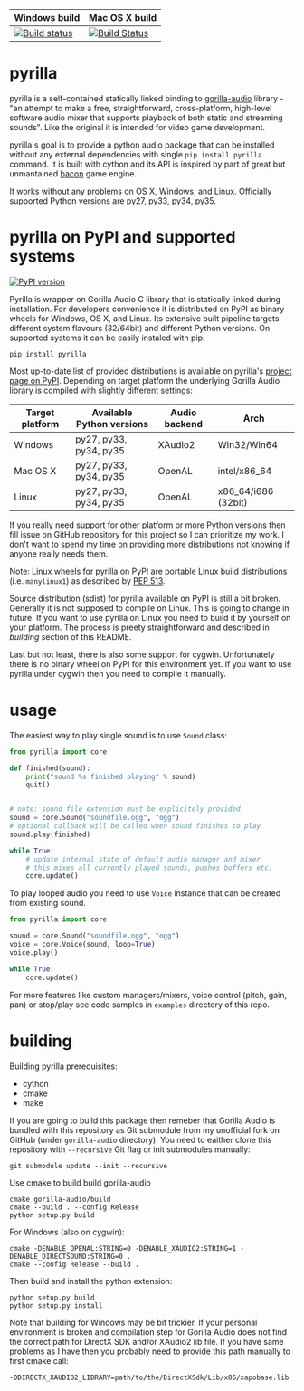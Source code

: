 | Windows build | Mac OS X build |
| ------------- | -------------- |
| [![Build status](https://ci.appveyor.com/api/projects/status/y8vq560sdve1ytct?svg=true)](https://ci.appveyor.com/project/swistakm/pyrilla) | [![Build Status](https://travis-ci.org/swistakm/pyrilla.svg?branch=master)](https://travis-ci.org/swistakm/pyrilla) |


# pyrilla

pyrilla is a self-contained statically linked binding to
[gorilla-audio](https://code.google.com/p/gorilla-audio/) library -
"an attempt to make a free, straightforward, cross-platform, high-level
software audio mixer that supports playback of both static and streaming
sounds". Like the original it is intended for video game development.

pyrilla's goal is to provide a python audio package that can be installed
without any external dependencies with single `pip install pyrilla` command.
It is built with cython and its API is inspired by part of great but
unmantained [bacon](https://github.com/aholkner/bacon) game engine.

It works without any problems on OS X, Windows, and Linux. Officially supported
Python versions are py27, py33, py34, py35.


# pyrilla on PyPI and supported systems
[![PyPI version](https://badge.fury.io/py/pyrilla.svg)](https://badge.fury.io/py/pyrilla)

Pyrilla is wrapper on Gorilla Audio C library that is statically linked during
installation. For developers convenience it is distributed on PyPI as binary
wheels for Windows, OS X, and Linux. Its extensive built pipeline targets
different system flavours (32/64bit) and different Python versions.
On supported systems it can be easily instaled with pip:

    pip install pyrilla
    
Most up-to-date list of provided distributions is available on pyrilla's
[project page on PyPI](https://pypi.python.org/pypi/pyrilla/0.0.1). Depending
on target platform the underlying Gorilla Audio library is compiled with 
slightly different settings:

| Target platform | Available Python versions | Audio backend | Arch                |
| --------------- | ------------------------- | ------------- | ------------------- |
| Windows         | py27, py33, py34, py35    | XAudio2       | Win32/Win64         |
| Mac OS X        | py27, py33, py34, py35    | OpenAL        | intel/x86_64        |
| Linux           | py27, py33, py34, py35    | OpenAL        | x86_64/i686 (32bit) |


If you really need support for other platform or more Python versions then fill
issue on GitHub repository for this project so I can prioritize my work.
I don't want to spend my time on providing more distributions not knowing if
anyone really needs them.

Note: Linux wheels for pyrilla on PyPI are portable Linux build distributions 
(i.e. `manylinux1`) as described by [PEP 513](https://www.python.org/dev/peps/pep-0513/).

Source distribution (sdist) for pyrilla available on PyPI is still a bit
broken. Generally it is not supposed to compile on Linux. This is going to
change in future. If you want to use pyrilla on Linux you need to build it by
yourself on your platform. The process is preety straightforward and described
in *building* section of this README.

Last but not least, there is also some support for cygwin. Unfortunately there
is no binary wheel on PyPI for this environment yet. If you want to use
pyrilla under cygwin then you need to compile it manually.


# usage

The easiest way to play single sound is to use `Sound` class:

```python
from pyrilla import core

def finished(sound):
    print("sound %s finished playing" % sound)
    quit()


# note: sound file extension must be explicitely provided
sound = core.Sound("soundfile.ogg", "ogg")
# optional callback will be called when sound finishes to play
sound.play(finished)

while True:
    # update internal state of default audio manager and mixer
    # this mixes all currently played sounds, pushes buffers etc.
    core.update()
```

To play looped audio you need to use `Voice` instance that can be
created from existing sound.


```python
from pyrilla import core

sound = core.Sound("soundfile.ogg", "ogg")
voice = core.Voice(sound, loop=True)
voice.play()

while True:
    core.update()
```

For more features like custom managers/mixers, voice control (pitch, gain, pan)
or stop/play see code samples in `examples` directory of this repo.


# building

Building pyrilla prerequisites:

* cython
* cmake
* make

If you are going to build this package then remeber that Gorilla Audio is
bundled with this repository as Git submodule from my unofficial fork on
GitHub (under `gorilla-audio` directory). You need to eaither clone this
repository with `--recursive` Git flag or init submodules manually:

    git submodule update --init --recursive

Use cmake to build build gorilla-audio

    cmake gorilla-audio/build
    cmake --build . --config Release
    python setup.py build

For Windows (also on cygwin):

    cmake -DENABLE_OPENAL:STRING=0 -DENABLE_XAUDIO2:STRING=1 -DENABLE_DIRECTSOUND:STRING=0 .
    cmake --config Release --build .


Then build and install the python extension:

    python setup.py build
    python setup.py install


Note that building for Windows may be bit trickier. If your personal
environment is broken and compilation step for Gorilla Audio does not find
the correct path for DirectX SDK and/or XAudio2 lib file. If you have same 
problems as I have then you probably need to provide this path manually to 
first cmake call:

    -DDIRECTX_XAUDIO2_LIBRARY=path/to/the/DirectXSdk/Lib/x86/xapobase.lib
